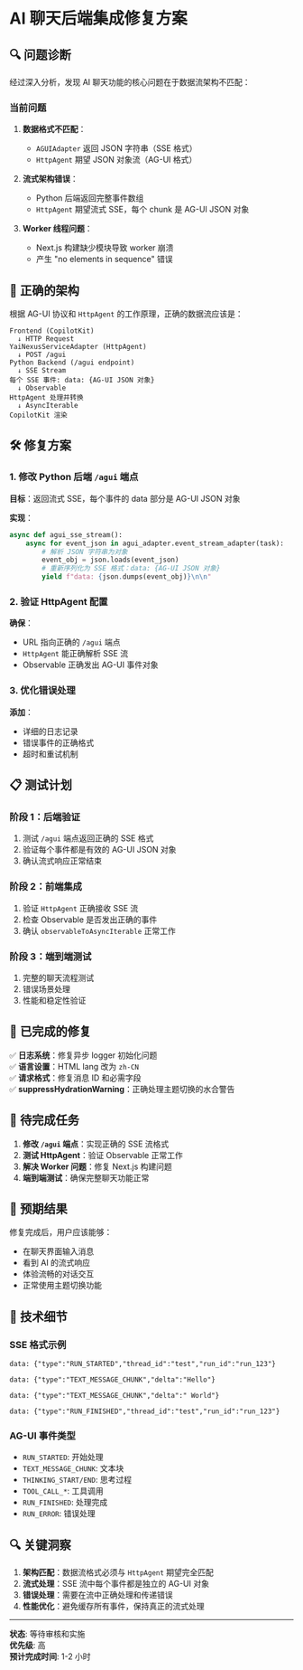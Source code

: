 # AI 聊天后端集成修复方案

## 🔍 问题诊断

经过深入分析，发现 AI 聊天功能的核心问题在于数据流架构不匹配：

### 当前问题
1. **数据格式不匹配**：
   - `AGUIAdapter` 返回 JSON 字符串（SSE 格式）
   - `HttpAgent` 期望 JSON 对象流（AG-UI 格式）

2. **流式架构错误**：
   - Python 后端返回完整事件数组
   - `HttpAgent` 期望流式 SSE，每个 chunk 是 AG-UI JSON 对象

3. **Worker 线程问题**：
   - Next.js 构建缺少模块导致 worker 崩溃
   - 产生 "no elements in sequence" 错误

## 🎯 正确的架构

根据 AG-UI 协议和 `HttpAgent` 的工作原理，正确的数据流应该是：

```
Frontend (CopilotKit) 
  ↓ HTTP Request
YaiNexusServiceAdapter (HttpAgent)
  ↓ POST /agui
Python Backend (/agui endpoint)
  ↓ SSE Stream
每个 SSE 事件: data: {AG-UI JSON 对象}
  ↓ Observable
HttpAgent 处理并转换
  ↓ AsyncIterable
CopilotKit 渲染
```

## 🛠️ 修复方案

### 1. 修改 Python 后端 `/agui` 端点

**目标**：返回流式 SSE，每个事件的 data 部分是 AG-UI JSON 对象

**实现**：
```python
async def agui_sse_stream():
    async for event_json in agui_adapter.event_stream_adapter(task):
        # 解析 JSON 字符串为对象
        event_obj = json.loads(event_json)
        # 重新序列化为 SSE 格式：data: {AG-UI JSON 对象}
        yield f"data: {json.dumps(event_obj)}\n\n"
```

### 2. 验证 HttpAgent 配置

**确保**：
- URL 指向正确的 `/agui` 端点
- `HttpAgent` 能正确解析 SSE 流
- Observable 正确发出 AG-UI 事件对象

### 3. 优化错误处理

**添加**：
- 详细的日志记录
- 错误事件的正确格式
- 超时和重试机制

## 📋 测试计划

### 阶段 1：后端验证
1. 测试 `/agui` 端点返回正确的 SSE 格式
2. 验证每个事件都是有效的 AG-UI JSON 对象
3. 确认流式响应正常结束

### 阶段 2：前端集成
1. 验证 `HttpAgent` 正确接收 SSE 流
2. 检查 Observable 是否发出正确的事件
3. 确认 `observableToAsyncIterable` 正常工作

### 阶段 3：端到端测试
1. 完整的聊天流程测试
2. 错误场景处理
3. 性能和稳定性验证

## 🔧 已完成的修复

✅ **日志系统**：修复异步 logger 初始化问题  
✅ **语言设置**：HTML lang 改为 `zh-CN`  
✅ **请求格式**：修复消息 ID 和必需字段  
✅ **suppressHydrationWarning**：正确处理主题切换的水合警告  

## 🚧 待完成任务

1. **修改 `/agui` 端点**：实现正确的 SSE 流格式
2. **测试 HttpAgent**：验证 Observable 正常工作
3. **解决 Worker 问题**：修复 Next.js 构建问题
4. **端到端测试**：确保完整聊天功能正常

## 🎯 预期结果

修复完成后，用户应该能够：
- 在聊天界面输入消息
- 看到 AI 的流式响应
- 体验流畅的对话交互
- 正常使用主题切换功能

## 📝 技术细节

### SSE 格式示例
```
data: {"type":"RUN_STARTED","thread_id":"test","run_id":"run_123"}

data: {"type":"TEXT_MESSAGE_CHUNK","delta":"Hello"}

data: {"type":"TEXT_MESSAGE_CHUNK","delta":" World"}

data: {"type":"RUN_FINISHED","thread_id":"test","run_id":"run_123"}

```

### AG-UI 事件类型
- `RUN_STARTED`: 开始处理
- `TEXT_MESSAGE_CHUNK`: 文本块
- `THINKING_START/END`: 思考过程
- `TOOL_CALL_*`: 工具调用
- `RUN_FINISHED`: 处理完成
- `RUN_ERROR`: 错误处理

## 🔍 关键洞察

1. **架构匹配**：数据流格式必须与 `HttpAgent` 期望完全匹配
2. **流式处理**：SSE 流中每个事件都是独立的 AG-UI 对象
3. **错误处理**：需要在流中正确处理和传递错误
4. **性能优化**：避免缓存所有事件，保持真正的流式处理

---

**状态**: 等待审核和实施  
**优先级**: 高  
**预计完成时间**: 1-2 小时  
